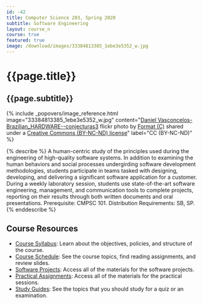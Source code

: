 ```yaml
---
id: -42
title: Computer Science 203, Spring 2020
subtitle: Software Engineering
layout: course_n
course: true
featured: true
image: /download/images/33384813385_1ebe3e5352_w.jpg
---
```


# {{page.title}}
## {{page.subtitle}}

<!-- Include header image -->
{% include _popovers/image_reference.html image="33384813385_1ebe3e5352_w.jpg" content="<a title='Daniel Vasconcelos-Brazilian_HARDWARE--conjecturas3' href='https://flickr.com/photos/formatc_artorg/33384813385'>Daniel Vasconcelos-Brazilian_HARDWARE--conjecturas3</a> flickr photo by <a href='https://flickr.com/people/formatc_artorg'>Format (C)</a> shared under a <a href='https://creativecommons.org/licenses/by-nc-nd/2.0/'>Creative Commons (BY-NC-ND) license</a>" label="CC (BY-NC-ND)" %}

{% describe %}
A human-centric study of the principles used during the engineering of
high-quality software systems. In addition to examining the human behaviors and
social processes undergirding software development methodologies, students
participate in teams tasked with designing, developing, and delivering a
significant software application for a customer. During a weekly laboratory
session, students use state-of-the-art software engineering, management, and
communication tools to complete projects, reporting on their results through
both written documents and oral presentations. Prerequisite: CMPSC
101. Distribution Requirements: SB, SP.
{% enddescribe %}

## Course Resources

<ul class="fa-ul">

<li><i class="fa-li fa fa-arrow-right"></i><a href="https://github.com/Allegheny-Computer-Science-203-S2020/cs203-S2020-syllabus/releases/download/cs203S2020_syllabus-1.0.0/cs203S2020_syllabus.pdf"
class="major">Course Syllabus</a>: Learn about the objectives, policies, and structure of the course.

<li><i class="fa-li fa fa-arrow-right"></i><a href="{{site.baseurl}}teaching/cs203S2020/schedule/"
class="major">Course Schedule</a>: See the course topics, find reading assignments, and review slides.

<li><i class="fa-li fa fa-arrow-right"></i><a href="{{site.baseurl}}teaching/cs203S2020/laboratories/"
class="major">Software Projects</a>: Access all of the materials for the software projects.

<li><i class="fa-li fa fa-arrow-right"></i><a href="{{site.baseurl}}teaching/cs203S2020/practicals/"
class="major">Practical Assignments</a>: Access all of the materials for the practical sessions.

<li><i class="fa-li fa fa-arrow-right"></i><a href="{{site.baseurl}}teaching/cs203S2020/studyguides/"
class="major">Study Guides</a>: See the topics that you should study for a quiz or an examination.

</ul>
